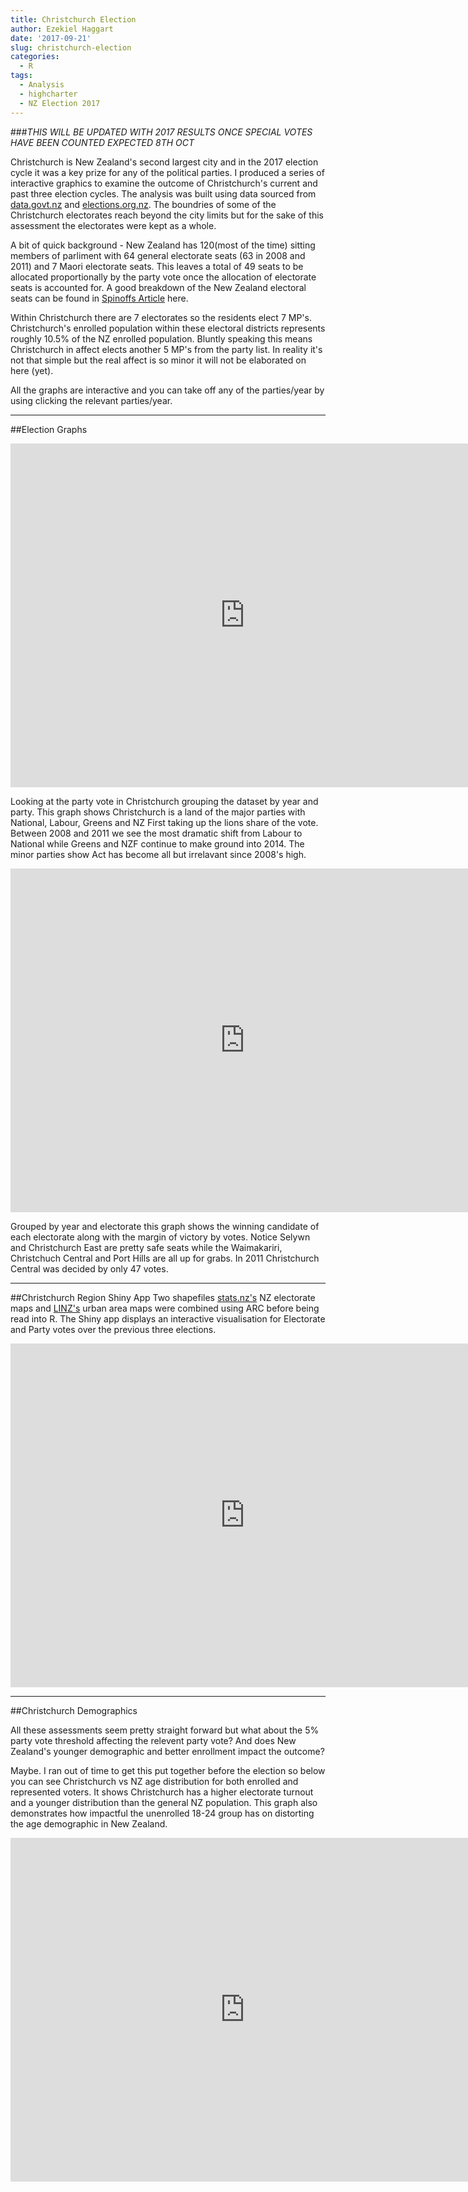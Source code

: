 ```yaml
---
title: Christchurch Election
author: Ezekiel Haggart
date: '2017-09-21'
slug: christchurch-election
categories:
  - R
tags:
  - Analysis
  - highcharter
  - NZ Election 2017
---
```


###<i>THIS WILL BE UPDATED WITH 2017 RESULTS ONCE SPECIAL VOTES HAVE BEEN COUNTED EXPECTED 8TH OCT</i>

Christchurch is New Zealand's second largest city and in the 2017 election cycle it was a key prize for any of the political parties. I produced a series of interactive graphics to examine the outcome of Christchurch's current and past three election cycles. The analysis was built using data sourced from [data.govt.nz](https://data.govt.nz/)  and [elections.org.nz](http://www.elections.org.nz/research-statistics). The boundries of some of the Christchurch electorates reach beyond the city limits but for the sake of this assessment the electorates were kept as a whole. 


A bit of quick background - New Zealand has 120(most of the time) sitting members of parliment with 64 general electorate seats (63 in 2008 and 2011) and 7 Maori electorate seats. This leaves a total of 49 seats to be allocated proportionally by the party vote once the allocation of electorate seats is accounted for. A good breakdown of the New Zealand electoral seats can be found in [Spinoffs Article](https://thespinoff.co.nz/politics/14-09-2017/mmp-maths-how-party-vote-percentages-become-seats-in-parliament/) here. 


Within Christchurch there are 7 electorates so the residents elect 7 MP's. Christchurch's enrolled population within these electoral districts represents roughly 10.5% of the NZ enrolled population. Bluntly speaking this means Christchurch in affect elects another 5 MP's from the party list. In reality it's not that simple but the real affect is so minor it will not be elaborated on here (yet).


All the graphs are interactive and you can take off any of the parties/year by using clicking the relevant parties/year. 


***


##Election Graphs





<iframe class="chart" src="https://ezekiel.nz/Widgets/ChchElection/chchelection_chart1/" width="750"   height="550" style="border: none;"></iframe>




Looking at the party vote in Christchurch grouping the dataset by year and party. This graph shows Christchurch is a land of the major parties with National, Labour, Greens and NZ First taking up the lions share of the vote. Between 2008 and 2011 we see the most dramatic shift from Labour to National while Greens and NZF continue to make ground into 2014. The minor parties show Act has become all but irrelavant since 2008's high.


  <iframe class="chart" src="https://ezekiel.nz/Widgets/ChchElection/chchelection_chart3/" width="750" height="550" style="border: none;"></iframe>


Grouped by year and electorate this graph shows the winning candidate of each electorate along with the margin of victory by votes. Notice Selywn and Christchurch East are pretty safe seats while the Waimakariri, Christchuch Central and Port Hills are all up for grabs. In 2011 Christchurch Central was decided by only 47 votes.

<hr>


##Christchurch Region Shiny App
Two shapefiles [stats.nz's](stats.govt.nz) NZ electorate maps and [LINZ's](LINZ.govt.nz) urban area maps were combined using ARC before being read into R. The Shiny app displays an interactive visualisation for Electorate and Party votes over the previous three elections. 




<iframe class="chart" src="https://ezekiel-h.shinyapps.io/christchurchelection2/" width="750" height="550" style="border: none;"></iframe>


<hr>


##Christchurch Demographics


All these assessments seem pretty straight forward but what about the 5% party vote threshold affecting the relevent party vote? And does New Zealand's younger demographic and better enrollment impact the outcome?


Maybe. I ran out of time to get this put together before the election so below you can see Christchurch vs NZ age distribution for both enrolled and represented voters. It shows Christchurch has a higher electorate turnout and a younger distribution than the general NZ population. This graph also demonstrates how impactful the unenrolled 18-24 group has on distorting the age demographic in New Zealand.



<iframe class="chart" src="https://ezekiel.nz/Widgets/ChchElection/chchelection_chart2/" width="750" height="550" style="border: none;"></iframe>


